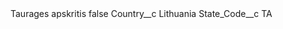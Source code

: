 <?xml version="1.0" encoding="UTF-8"?>
<CustomMetadata xmlns="http://soap.sforce.com/2006/04/metadata" xmlns:xsi="http://www.w3.org/2001/XMLSchema-instance" xmlns:xsd="http://www.w3.org/2001/XMLSchema">
    <label>Taurages apskritis</label>
    <protected>false</protected>
    <values>
        <field>Country__c</field>
        <value xsi:type="xsd:string">Lithuania</value>
    </values>
    <values>
        <field>State_Code__c</field>
        <value xsi:type="xsd:string">TA</value>
    </values>
</CustomMetadata>
